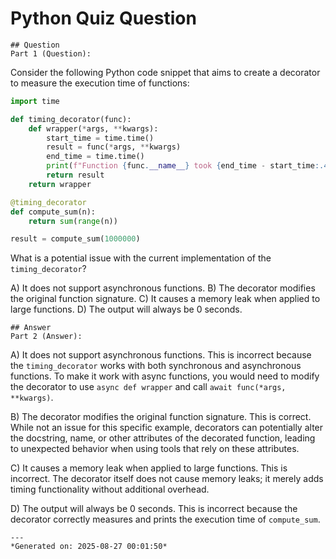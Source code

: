 # Python Quiz Question
    
    ## Question
    Part 1 (Question):
Consider the following Python code snippet that aims to create a decorator to measure the execution time of functions:

```python
import time

def timing_decorator(func):
    def wrapper(*args, **kwargs):
        start_time = time.time()
        result = func(*args, **kwargs)
        end_time = time.time()
        print(f"Function {func.__name__} took {end_time - start_time:.4f} seconds to execute.")
        return result
    return wrapper

@timing_decorator
def compute_sum(n):
    return sum(range(n))

result = compute_sum(1000000)
```

What is a potential issue with the current implementation of the `timing_decorator`?

A) It does not support asynchronous functions.
B) The decorator modifies the original function signature.
C) It causes a memory leak when applied to large functions.
D) The output will always be 0 seconds.
    
    ## Answer
    Part 2 (Answer):
A) It does not support asynchronous functions.
This is incorrect because the `timing_decorator` works with both synchronous and asynchronous functions. To make it work with async functions, you would need to modify the decorator to use `async def wrapper` and call `await func(*args, **kwargs)`.

B) The decorator modifies the original function signature.
This is correct. While not an issue for this specific example, decorators can potentially alter the docstring, name, or other attributes of the decorated function, leading to unexpected behavior when using tools that rely on these attributes.

C) It causes a memory leak when applied to large functions.
This is incorrect. The decorator itself does not cause memory leaks; it merely adds timing functionality without additional overhead.

D) The output will always be 0 seconds.
This is incorrect because the decorator correctly measures and prints the execution time of `compute_sum`.
    
    ---
    *Generated on: 2025-08-27 00:01:50*
    